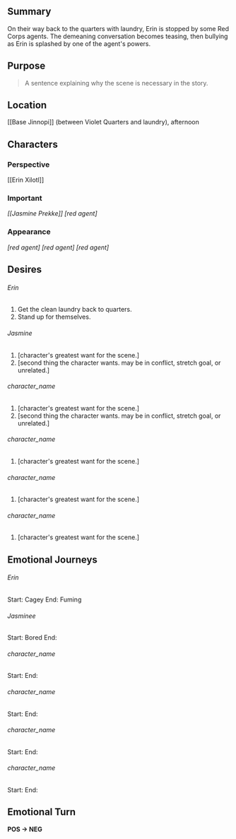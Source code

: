 ## Summary
On their way back to the quarters with laundry, Erin is stopped by some Red Corps agents. The demeaning conversation becomes teasing, then bullying as Erin is splashed by one of the agent's powers.
## Purpose
> A sentence explaining why the scene is necessary in the story.
## Location
[[Base Jinnopi]] (between Violet Quarters and laundry), afternoon
## Characters 
### Perspective
[[Erin Xilotl]]
### Important
*[[Jasmine Prekke]]*
*[red agent]*
### Appearance
*[red agent]*
*[red agent]*
*[red agent]*
## Desires
###### Erin
1. Get the clean laundry back to quarters.
2. Stand up for themselves.
###### Jasmine
1. [character's greatest want for the scene.]
2. [second thing the character wants. may be in conflict, stretch goal, or unrelated.]
###### character_name
1. [character's greatest want for the scene.]
2. [second thing the character wants. may be in conflict, stretch goal, or unrelated.]
###### character_name
1. [character's greatest want for the scene.]
###### character_name
1. [character's greatest want for the scene.]
###### character_name
1. [character's greatest want for the scene.]
## Emotional Journeys
###### Erin
Start: Cagey
End: Fuming
###### Jasminee
Start: Bored
End: 
###### character_name
Start: 
End: 
###### character_name
Start: 
End: 
###### character_name
Start: 
End: 
###### character_name
Start: 
End: 
## Emotional Turn
**POS -> NEG**